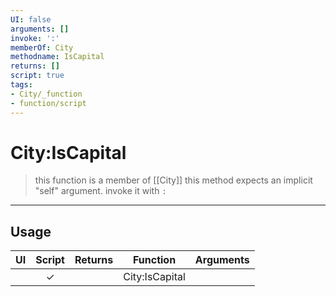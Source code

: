```yaml
---
UI: false
arguments: []
invoke: ':'
memberOf: City
methodname: IsCapital
returns: []
script: true
tags:
- City/_function
- function/script
---
```

# City:IsCapital
> this function is a member of [[City]]
> this method expects an implicit "self" argument. invoke it with `:`
-----
## Usage
|  UI | Script | Returns | Function | Arguments |
|:---:|:------:|-------:|:--------:|:---------|
| |✓||City:IsCapital||
